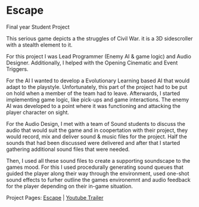 # Escape
Final year Student Project

This serious game depicts a the struggles of Civil War. it is a 3D sidescroller with a stealth element to it.

For this project I was Lead Programmer (Enemy AI & game logic) and Audio Designer. Additionally, I helped with the Opening Cinematic and Event Triggers.

For the AI I wanted to develop a Evolutionary Learning based AI that would adapt to the playstyle. Unfortunately, this part of the project had to be put on hold when a member of the team had to leave.
Afterwards, I started implementing game logic, like pick-ups and game interactions. The enemy AI was developed to a point where it was functioning and attacking the player character on sight.

For the Audio Design, I met with a team of Sound students to discuss the audio that would suit the game and in coopertation with their project, they would record, mix and deliver sound & music files for the project.
Half the sounds that had been discussed were delivered and after that I started gathering additional sound files that were needed.

Then, I used all these sound files to create a supporting soundscape to the games mood. For this I used procedurally generating sound queues that guided the player along their way through the environment, used one-shot sound effects to furher outline the games environemnt and audio feedback for the player depending on their in-game situation.


Project Pages: [Escape](https://mahara.dkit.ie/view/view.php?t=LEvSHVpT6IMPK1XQ9x0F "Escape Project Page") | [Youtube Trailer](https://youtu.be/tXQ--PJhPRw "Escape Youtube Trailer")
